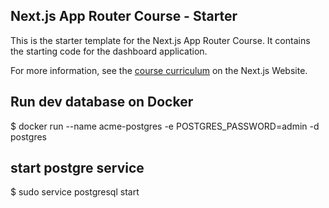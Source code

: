 ## Next.js App Router Course - Starter

This is the starter template for the Next.js App Router Course. It contains the starting code for the dashboard application.

For more information, see the [course curriculum](https://nextjs.org/learn) on the Next.js Website.

## Run dev database on Docker
$ docker run --name acme-postgres -e POSTGRES_PASSWORD=admin -d postgres


## start postgre service
$ sudo service postgresql start
